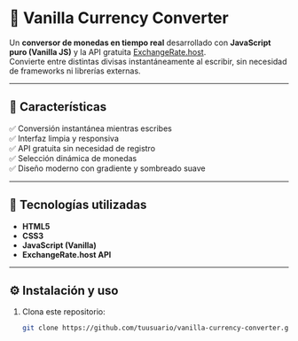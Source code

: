 # 💱 Vanilla Currency Converter

Un **conversor de monedas en tiempo real** desarrollado con **JavaScript puro (Vanilla JS)** y la API gratuita [ExchangeRate.host](https://exchangerate.host).  
Convierte entre distintas divisas instantáneamente al escribir, sin necesidad de frameworks ni librerías externas.

---

## 🚀 Características

✅ Conversión instantánea mientras escribes  
✅ Interfaz limpia y responsiva  
✅ API gratuita sin necesidad de registro  
✅ Selección dinámica de monedas  
✅ Diseño moderno con gradiente y sombreado suave  

---


## 🧩 Tecnologías utilizadas

- **HTML5**
- **CSS3**
- **JavaScript (Vanilla)**
- **ExchangeRate.host API**

---

## ⚙️ Instalación y uso

1. Clona este repositorio:
   ```bash
   git clone https://github.com/tuusuario/vanilla-currency-converter.git
